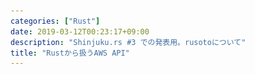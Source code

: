 ```yaml
---
categories: ["Rust"]
date: 2019-03-12T00:23:17+09:00
description: "Shinjuku.rs #3 での発表用。rusotoについて"
title: "Rustから扱うAWS API"
---
```

<section data-markdown
    data-separator="\n===\n"
    data-vertical="\n---\n"
    data-notes="^Note:">
<script type="text/template">
# Rustから扱うAWS API
----------------------
[Shinjuku.rs #3 @FORCIA ](https://forcia.connpass.com/event/117142/)

<!-- .slide: class="center" -->
===
# About Me
---------
![κeenのアイコン](/images/kappa.png) <!-- .element: style="position:absolute;right:0;z-index:-1" width="20%" -->

 * κeen
 * [@blackenedgold](https://twitter.com/blackenedgold)
 * Github: [KeenS](https://github.com/KeenS)
 * GitLab: [blackenedgold](https://gitlab.com/blackenedgold)
 * [Idein Inc.](https://idein.jp/)のエンジニア
 * Lisp, ML, Rust, Shell Scriptあたりを書きます

===
# AWSとは
---------

* https://aws.amazon.com/jp/
* > アマゾン ウェブ サービス（AWS）は、信頼性と拡張性に優れたクラウドコンピューティングサービスを低料金で提供して(中略)います。
* クラウドサービス = オンデマンドの利用 + **API** (私見)
* AWSは豊富なサービスとそれを叩けるAPIが用意されている

===

![AWSのサービス一覧](/images/rusoto/AWSのサービス一覧.png)


===
# AWS SDK
---------

* AWSが公式にAPIバインディングを用意してくれている
* 残念ながらRustは入ってない

![AWS SDKの一覧](/images/rusoto/AWS_SDKの一覧.png)


===
# Rusoto
--------

* [ドキュメント](https://rusoto.org/)
* RustのAWS APIバインディング
* 公式ではない
* Pythonの[SDK](https://github.com/boto/botocore)から自動生成
* rusotoのユーザが増えるとAWSから公式サポートくる[かも](https://users.rust-lang.org/t/getting-rust-official-support-on-aws/20079/4)
  + → みんなRustからAWS API叩こう
* 初見だと圧倒される
  + →
===

![Rusotoのサービス一覧](/images/rusoto/Rusotoのサービス一覧.png) <!-- .element:  height="480px" -->

===

ひとまずS3だけみてみる


===

![Rusoto S3の定義一覧](/images/rusoto/Rusoto_S3の定義一覧.png) <!-- .element:  height="480px" -->

===
# Rusotoの使い方
-----------------

* 一見すると手の付け所が分からない
* 基本を押さえれば簡単
  1. rusoto_core は必ず使う
  2. 使いたいサービスに合わせて他のクレートを選ぶ
  3. クレートのトレイトとクライアントを使う
* やってみよう

===
# RusotoでS3
-------------

* お題: S3のバケットを作ってオブジェクトを置いてそれを取得してみる
* 使うのは[rusoto_core](https://rusoto.github.io/rusoto/rusoto_core/)と[rusoto_s3](https://rusoto.github.io/rusoto/rusoto_s3/)
* AWSのクライアントの設定は各自で


===
# RusotoでS3
-------------
## ステップ1

* プロジェクトを作る

``` console
$ cargo new rusoto-example-s3
     Created binary (application) `rusoto-example-s3` package
$ cd rusoto-example-s3
$ cargo add rusoto_core rusoto_s3
      Adding rusoto_core v0.36.0 to dependencies
      Adding rusoto_s3 v0.36.0 to dependencies
```

===
# RusotoでS3
-------------
## ステップ2

* クライアントを作る

``` rust
use rusoto_s3::{S3Client, S3};
fn main() {
    let client = S3Client::new("ap-northeast-1".parse().unwrap());
}
```

===
# RusotoでS3
-------------
## ステップ2
ポイント
* サービス毎にクライアントとトレイトが定義されてる
  + `S3Client` - 実体。ほぼ `S3` を実装するためのもの
  + `S3` - S3への操作の全て
* テストしやすい構造


===
# RusotoでS3
-------------
## ステップ3

* クライアントを使う

``` rust
use rusoto_s3::{CreateBucketConfiguration, CreateBucketRequest};
client
    .create_bucket(CreateBucketRequest {
        bucket: bucket.clone(),
        create_bucket_configuration: Some(CreateBucketConfiguration {
            location_constraint: Some("ap-northeast-1".into()),
        }),
        ..Default::default()
    })
    .sync()
    .expect("create bucket failed");
```


===
# RusotoでS3
-------------
## ステップ3
ポイント
* API単位で型が定義されている(自動生成)
  + O 型から使い方がわかる
  + X 型定義多すぎ
* 必須パラメータ以外は `Option` だから デフォルト値で埋める
  + [構造体更新構文](https://doc.rust-lang.org/book/ch05-01-defining-structs.html#creating-instances-from-other-instances-with-struct-update-syntax)は知ってるかな？
  + `..Default::default()`
* 返り値は `Future` だから必要に応じて `sync` しよう


===
# RusotoでS3
-------------
## ステップ4
* 完成

``` rust
use rusoto_s3::{
    CreateBucketConfiguration, CreateBucketRequest, GetObjectRequest, PutObjectRequest,
};
use rusoto_s3::{S3Client, S3};
use std::io;

fn main() {
    let client = S3Client::new("ap-northeast-1".parse().unwrap());

    let bucket = "test.blacekenedgold".to_string();
    client
        .create_bucket(CreateBucketRequest {
            bucket: bucket.clone(),
            create_bucket_configuration: Some(CreateBucketConfiguration {
                location_constraint: Some("ap-northeast-1".into()),
            }),
            ..Default::default()
        })
        .sync()
        .expect("create bucket failed");
    client
        .put_object(PutObjectRequest {
            bucket: bucket.clone(),
            key: "test".into(),
            body: Some("κeenさんだよー ⸜( ¯⌓¯ )⸝ ".to_string().into_bytes().into()),
            ..Default::default()
        })
        .sync()
        .expect("put object failed");

    let out = client
        .get_object(GetObjectRequest {
            bucket: bucket.clone(),
            key: "test".into(),
            ..Default::default()
        })
        .sync()
        .expect("get object failed");
    if let Some(body) = out.body {
        let mut body = body.into_blocking_read();
        let mut out = io::stdout();
        io::copy(&mut body, &mut out).expect("output failed");
    }
}

```


===
# RusotoでS3
-------------
## ステップ4

``` console
$ cargo run
   Compiling rusoto-example-s3 v0.1.0 (/home/shun/Rust/rusoto-example-s3)
    Finished dev [unoptimized + debuginfo] target(s) in 2.61s
     Running `target/debug/rusoto-example-s3`
κeenさんだよー ⸜( ¯⌓¯ )⸝
```


===
# まとめ
--------

* RustからAWSのAPIが叩けるRusotoがあるよ
* Rusotoは一見複雑だけど基本を押さえたら難しくないよ
* Rusotoをみんな使うと公式サポートくるかもね

===
# 次回予告
----------

* AWS LambdaをRustで書く完全ガイド
* @[Rust LT #3 ](https://rust.connpass.com/event/122377/) (3/25)



</script>
</section>
